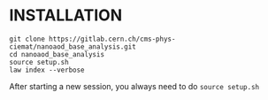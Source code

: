 # INSTALLATION

```
git clone https://gitlab.cern.ch/cms-phys-ciemat/nanoaod_base_analysis.git
cd nanoaod_base_analysis
source setup.sh
law index --verbose
```

After starting a new session, you always need to do ``` source setup.sh ```
